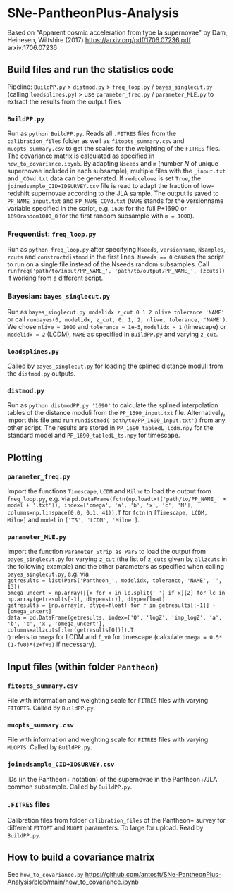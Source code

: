 # SNe-PantheonPlus-Analysis

Based on "Apparent cosmic acceleration from type Ia supernovae" by Dam, Heinesen, Wiltshire (2017) https://arxiv.org/pdf/1706.07236.pdf arxiv:1706.07236 

## Build files and run the statistics code

Pipeline: `BuildPP.py` > `distmod.py` > `freq_loop.py` / `bayes_singlecut.py` (calling `loadsplines.py`) > use `parameter_freq.py` / `parameter_MLE.py` to extract the results from the output files

### `BuildPP.py`

Run as `python BuildPP.py`. Reads all `.FITRES` files from the `calibration_files` folder as well as `fitopts_summary.csv` and `muopts_summary.csv` to get the scales for the weighting of the `FITRES` files. The covariance matrix is calculated as specified in `how_to_covariance.ipynb`. By adapting `Nseeds` and `m` (number $N$ of unique supernovae included in each subsample), multiple files with the `_input.txt` and `_COVd.txt` data can be generated. If `reducelowz` is set `True`, the `joinedsample_CID+IDSURVEY.csv` file is read to adapt the fraction of low-redshift supernovae according to the JLA sample. The output is saved to `PP_NAME_input.txt` and `PP_NAME_COVd.txt` (`NAME` stands for the versionname variable specified in the script, e.g. `1690` for the full P+1690 or `1690random1000_0` for the first random subsample with `m = 1000`).

### Frequentist: `freq_loop.py`

Run as `python freq_loop.py` after specifying `Nseeds`, `versionname`, `Nsamples`, `zcuts` and `constructdistmod` in the first lines. `Nseeds == 0` causes the script to run on a single file instead of the Nseeds random subsamples. Call `runfreq('path/to/input/PP_NAME_', 'path/to/output/PP_NAME_', [zcuts])` if working from a different script.

### Bayesian: `bayes_singlecut.py`

Run as `bayes_singlecut.py modelidx z_cut 0 1 2 nlive tolerance 'NAME'` or call `runbayes(0, modelidx, z_cut, 0, 1, 2, nlive, tolerance, 'NAME')`. We chose `nlive = 1000` and `tolerance = 1e-5`, `modelidx = 1` (timescape) or `modelidx = 2` (LCDM), `NAME` as specified in `BuildPP.py` and varying `z_cut`.

### `loadsplines.py`

Called by `bayes_singlecut.py` for loading the splined distance moduli from the `distmod.py` outputs.

### `distmod.py`

Run as `python distmodPP.py '1690'` to calculate the splined interpolation tables of the distance moduli from the `PP_1690_input.txt` file. Alternatively, import this file and run `rundistmod('path/to/PP_1690_input.txt')` from any other script. The results are stored in `PP_1690_tabledL_lcdm.npy` for the standard model and `PP_1690_tabledL_ts.npy` for timescape.

## Plotting

### `parameter_freq.py`

Import the functions `Timescape`, `LCDM` and `Milne` to load the output from `freq_loop.py`, e.g. via `pd.DataFrame(fctn(np.loadtxt('path/to/PP_NAME_' + model + '.txt')), index=['omega', 'a', 'b', 'x', 'c', 'M'], columns=np.linspace(0.0, 0.1, 41)).T` for `fctn` in `[Timescape, LCDM, Milne]` and `model` in `['TS', 'LCDM', 'Milne']`.

### `parameter_MLE.py`

Import the function `Parameter_Strip as ParS` to load the output from `bayes_singlecut.py` for varying `z_cut` (the list of `z_cuts` given by `allzcuts` in the following example) and the other parameters as specified when calling `bayes_singlecut.py`, e.g. via  
`getresults = list(ParS('Pantheon_', modelidx, tolerance, 'NAME', '', 13))`  
`omega_uncert = np.array([[x for x in lc.split(' ') if x][2] for lc in np.array(getresults[-1], dtype=str)], dtype=float)`  
`getresults = [np.array(r, dtype=float) for r in getresults[:-1]] + [omega_uncert]`  
`data = pd.DataFrame(getresults, index=['Q', 'logZ', 'imp_logZ', 'a', 'b', 'c', 'x', 'omega_uncert'], columns=allzcuts[:len(getresults[0])]).T`  
`Q` refers to `omega` for LCDM and `f_v0` for timescape (calculate `omega = 0.5*(1-fv0)*(2+fv0)` if necessary).

## Input files (within folder `Pantheon`)

### `fitopts_summary.csv`

File with information and weighting scale for `FITRES` files with varying `FITOPTS`. Called by `BuildPP.py`.

### `muopts_summary.csv`

File with information and weighting scale for `FITRES` files with varying `MUOPTS`. Called by `BuildPP.py`.

### `joinedsample_CID+IDSURVEY.csv`

IDs (in the Pantheon+ notation) of the supernovae in the Pantheon+/JLA common subsample. Called by `BuildPP.py`.

### `.FITRES` files

Calibration files from folder `calibration_files` of the Pantheon+ survey for different `FITOPT` and `MUOPT` parameters. To large for upload. Read by `BuildPP.py`.

## How to build a covariance matrix

See `how_to_covariance.py` https://github.com/antosft/SNe-PantheonPlus-Analysis/blob/main/how_to_covariance.ipynb
